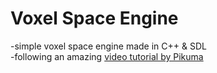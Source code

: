 # Voxel Space Engine
-simple voxel space engine made in C++ & SDL<br/>
-following an amazing [video tutorial by Pikuma](https://www.youtube.com/watch?v=bQBY9BM9g_Y) 

